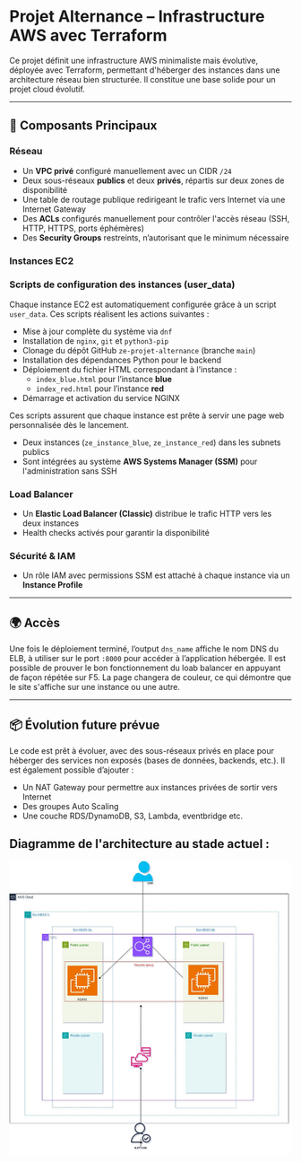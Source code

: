 # Projet Alternance – Infrastructure AWS avec Terraform

Ce projet définit une infrastructure AWS minimaliste mais évolutive, déployée avec Terraform, permettant d'héberger des instances dans une architecture réseau bien structurée. Il constitue une base solide pour un projet cloud évolutif.

---

## 🔧 Composants Principaux

### Réseau
- Un **VPC privé** configuré manuellement avec un CIDR `/24`
- Deux sous-réseaux **publics** et deux **privés**, répartis sur deux zones de disponibilité
- Une table de routage publique redirigeant le trafic vers Internet via une Internet Gateway
- Des **ACLs** configurés manuellement pour contrôler l'accès réseau (SSH, HTTP, HTTPS, ports éphémères)
- Des **Security Groups** restreints, n’autorisant que le minimum nécessaire

### Instances EC2
### Scripts de configuration des instances (user_data)

Chaque instance EC2 est automatiquement configurée grâce à un script `user_data`. Ces scripts réalisent les actions suivantes :

- Mise à jour complète du système via `dnf`
- Installation de `nginx`, `git` et `python3-pip`
- Clonage du dépôt GitHub `ze-projet-alternance` (branche `main`)
- Installation des dépendances Python pour le backend
- Déploiement du fichier HTML correspondant à l'instance :
  - `index_blue.html` pour l’instance **blue**
  - `index_red.html` pour l’instance **red**
- Démarrage et activation du service NGINX

Ces scripts assurent que chaque instance est prête à servir une page web personnalisée dès le lancement.
- Deux instances (`ze_instance_blue`, `ze_instance_red`) dans les subnets publics
- Sont intégrées au système **AWS Systems Manager (SSM)** pour l'administration sans SSH

### Load Balancer
- Un **Elastic Load Balancer (Classic)** distribue le trafic HTTP vers les deux instances
- Health checks activés pour garantir la disponibilité

### Sécurité & IAM
- Un rôle IAM avec permissions SSM est attaché à chaque instance via un **Instance Profile**

---

## 🌍 Accès
Une fois le déploiement terminé, l’output `dns_name` affiche le nom DNS du ELB, à utiliser sur le port `:8000` pour accéder à l’application hébergée.
Il est possible de prouver le bon fonctionnement du loab balancer en appuyant de façon répétée sur F5.
La page changera de couleur, ce qui démontre que le site s'affiche sur une instance ou une autre.

---

## 📦 Évolution future prévue
Le code est prêt à évoluer, avec des sous-réseaux privés en place pour héberger des services non exposés (bases de données, backends, etc.). Il est également possible d’ajouter :
- Un NAT Gateway pour permettre aux instances privées de sortir vers Internet
- Des groupes Auto Scaling
- Une couche RDS/DynamoDB, S3, Lambda, eventbridge etc.

## Diagramme de l'architecture au stade actuel :
![alt text](https://github.com/Zelos77/ze-projet-alternance/blob/main/infra/Diagramme.jpg?raw=true)
